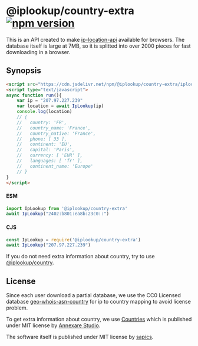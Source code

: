 # @iplookup/country-extra [![npm version](https://img.shields.io/npm/v/@iplookup/country-extra?color=success&style=flat-square&label=npm)](https://www.npmjs.com/package/@iplookup/country-extra)

This is an API created to make [ip-location-api](https://github.com/sapics/ip-location-api) available for browsers.
The database itself is large at 7MB, so it is splitted into over 2000 pieces for fast downloading in a browser.


## Synopsis

```html
<script src="https://cdn.jsdelivr.net/npm/@iplookup/country-extra/iplookup.min.js"></script>
<script type="text/javascript">
async function run(){
	var ip = "207.97.227.239"
	var location = await IpLookup(ip)
	console.log(location)
	// {
	//   country: 'FR',
	//   country_name: 'France',
	//   country_native: 'France',
	//   phone: [ 33 ],
	//   continent: 'EU',
	//   capital: 'Paris',
	//   currency: [ 'EUR' ],
	//   languages: [ 'fr' ],
	//   continent_name: 'Europe'
	// }
}
</script>
```

#### ESM

```javascript
import IpLookup from '@iplookup/country-extra'
await IpLookup("2402:b801:ea8b:23c0::")
```

#### CJS

```javascript
const IpLookup = require('@iplookup/country-extra')
await IpLookup("207.97.227.239")
```

If you do not need extra information about country, try to use [@iplookup/country](https://github.com/sapics/ip-location-api/tree/main/browser/country).


## License

Since each user download a partial database, we use the CC0 Licensed database [geo-whois-asn-country](https://github.com/sapics/ip-location-db/tree/main/geo-whois-asn-country) for ip to country mapping to avoid license problem.

To get extra information about country, we use [Countries](https://github.com/annexare/Countries) which is published under MIT license by [Annexare Studio](https://annexare.com/).

The software itself is published under MIT license by [sapics](https://github.com/sapics).
